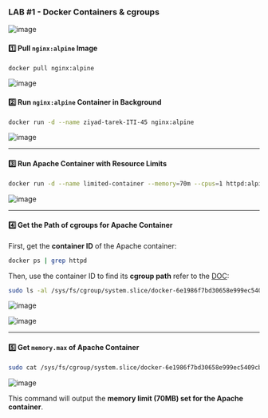 ### **LAB #1 - Docker Containers & cgroups**  

![image](https://github.com/user-attachments/assets/1670d804-677b-4d49-8ca0-5908754deef8)


#### **1️⃣ Pull `nginx:alpine` Image**  
```bash
docker pull nginx:alpine
```
![image](https://github.com/user-attachments/assets/5d3e0e1f-7cda-459a-a6ae-fc5431a2e350)


#### **2️⃣ Run `nginx:alpine` Container in Background**  
```bash
docker run -d --name ziyad-tarek-ITI-45 nginx:alpine
```
![image](https://github.com/user-attachments/assets/85676ab4-a820-4ad1-a6ad-4827a6364ea9)
  
---

#### **3️⃣ Run Apache Container with Resource Limits**  
```bash
docker run -d --name limited-container --memory=70m --cpus=1 httpd:alpine
```
![image](https://github.com/user-attachments/assets/d3070456-eaa8-4dfd-9027-dd152b8484bd)

---

#### **4️⃣ Get the Path of cgroups for Apache Container**  
First, get the **container ID** of the Apache container:  
```bash
docker ps | grep httpd
```
Then, use the container ID to find its **cgroup path** refer to the [DOC](https://docs.docker.com/engine/containers/runmetrics/):  

```bash
sudo ls -al /sys/fs/cgroup/system.slice/docker-6e1986f7bd30658e999ec5409cbf71b36c3acb24fddd49c096709bfdd2bdba8d.scope/
```
![image](https://github.com/user-attachments/assets/b8098528-9bd7-49d1-8d94-5834846f7bb9)

![image](https://github.com/user-attachments/assets/3cb93a62-d894-4048-882d-6a36b7f78619)

---

#### **5️⃣ Get `memory.max` of Apache Container**  
```bash
sudo cat /sys/fs/cgroup/system.slice/docker-6e1986f7bd30658e999ec5409cbf71b36c3acb24fddd49c096709bfdd2bdba8d.scope/memory.max
```
![image](https://github.com/user-attachments/assets/9294559c-d081-4469-b645-af34f2401a95)

This command will output the **memory limit (70MB) set for the Apache container**.



